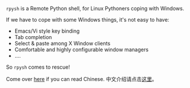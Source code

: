 `rpysh` is a Remote Python shell, for Linux Pythoners coping with Windows.

If we have to cope with some Windows things, it's not easy to have:
* Emacs/Vi style key binding
* Tab completion
* Select & paste among X Window clients
* Comfortable and highly configurable window managers
* ....

So `rpysh` comes to rescue!

Come over [here][blogentry] if you can read Chinese. 中文介绍请点击[这里][blogentry]。

[blogentry]: https://blog.lilydjwg.me/2012/6/12/rpysh-get-readline-support-for-windows-python-shell.34165.html
